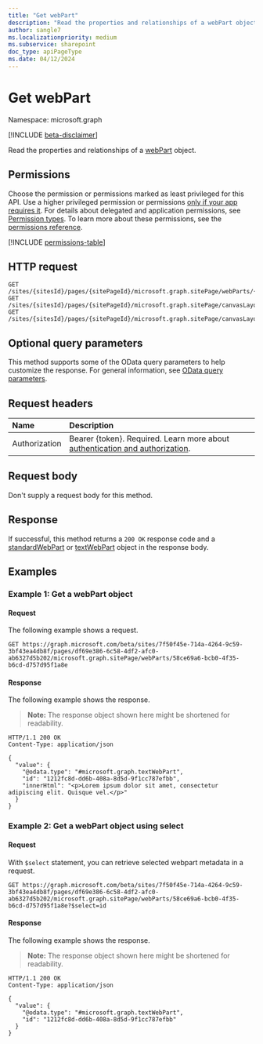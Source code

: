 ```yaml
---
title: "Get webPart"
description: "Read the properties and relationships of a webPart object."
author: sangle7
ms.localizationpriority: medium
ms.subservice: sharepoint
doc_type: apiPageType
ms.date: 04/12/2024
---
```


# Get webPart

Namespace: microsoft.graph

[!INCLUDE [beta-disclaimer](../../includes/beta-disclaimer.md)]

Read the properties and relationships of a [webPart](../resources/webpart.md) object.

## Permissions

Choose the permission or permissions marked as least privileged for this API. Use a higher privileged permission or permissions [only if your app requires it](/graph/permissions-overview#best-practices-for-using-microsoft-graph-permissions). For details about delegated and application permissions, see [Permission types](/graph/permissions-overview#permission-types). To learn more about these permissions, see the [permissions reference](/graph/permissions-reference).

<!-- { "blockType": "permissions", "name": "webpart_get" } -->
[!INCLUDE [permissions-table](../includes/permissions/webpart-get-permissions.md)]

## HTTP request

<!-- {
  "blockType": "ignored"
}
-->

```http
GET /sites/{sitesId}/pages/{sitePageId}/microsoft.graph.sitePage/webParts/{webPartId}
GET /sites/{sitesId}/pages/{sitePageId}/microsoft.graph.sitePage/canvasLayout/verticalSection/webparts/{webPartIndex}
GET /sites/{sitesId}/pages/{sitePageId}/microsoft.graph.sitePage/canvasLayout/horizontalSections/{horizontalSectionId}/columns/{horizontalSectionColumnId}/webparts/{webPartIndex}
```

## Optional query parameters

This method supports some of the OData query parameters to help customize the response. For general information, see [OData query parameters](/graph/query-parameters).

## Request headers

| Name          | Description               |
| :------------ | :------------------------ |
|Authorization|Bearer {token}. Required. Learn more about [authentication and authorization](/graph/auth/auth-concepts).|

## Request body

Don't supply a request body for this method.

## Response

If successful, this method returns a `200 OK` response code and a [standardWebPart](../resources/standardwebpart.md) or [textWebPart](../resources/textwebpart.md) object in the response body.

## Examples

### Example 1: Get a webPart object
#### Request

The following example shows a request.

<!-- { "blockType": "ignored" } -->

```http
GET https://graph.microsoft.com/beta/sites/7f50f45e-714a-4264-9c59-3bf43ea4db8f/pages/df69e386-6c58-4df2-afc0-ab6327d5b202/microsoft.graph.sitePage/webParts/58ce69a6-bcb0-4f35-b6cd-d757d95f1a8e
```

#### Response

The following example shows the response.

> **Note:** The response object shown here might be shortened for readability.

<!-- {
  "blockType": "response",
  "truncated": true,
  "@odata.type": "microsoft.graph.webPart"
}
-->

```http
HTTP/1.1 200 OK
Content-Type: application/json

{
  "value": {
    "@odata.type": "#microsoft.graph.textWebPart",
    "id": "1212fc8d-dd6b-408a-8d5d-9f1cc787efbb",
    "innerHtml": "<p>Lorem ipsum dolor sit amet, consectetur adipiscing elit. Quisque vel.</p>"
  }
}
```

### Example 2: Get a webPart object using select
#### Request

With `$select` statement, you can retrieve selected webpart metadata in a request.

<!-- { "blockType": "ignored" } -->

```http
GET https://graph.microsoft.com/beta/sites/7f50f45e-714a-4264-9c59-3bf43ea4db8f/pages/df69e386-6c58-4df2-afc0-ab6327d5b202/microsoft.graph.sitePage/webParts/58ce69a6-bcb0-4f35-b6cd-d757d95f1a8e?$select=id
```

#### Response

The following example shows the response.

> **Note:** The response object shown here might be shortened for readability.

<!-- {
  "blockType": "response",
  "truncated": true,
  "@odata.type": "microsoft.graph.webPart"
}
-->

```http
HTTP/1.1 200 OK
Content-Type: application/json

{
  "value": {
    "@odata.type": "#microsoft.graph.textWebPart",
    "id": "1212fc8d-dd6b-408a-8d5d-9f1cc787efbb"
  }
}
```

